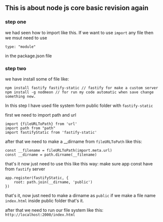 ## This is about node js core basic revision again

### step one 

we had seen how to import like this. If we want to use `import` any file then we msut need to use 

```
type: "module"
```
in the package.json file 

### step two

we have install some of file like:

```
npm install fastify fastify-static // fastify for make a custom server
npm install -g nodmeon // for run my code automatic when save change something new.
```

In this step I have used file system form public folder with `fastify-static`

first we need to import path and url 

```
import {fileURLToPath} from 'url'
import path from "path"
import fastifyStatic from 'fastify-static'
```

after that we need to make a __dirname from `fileURLToPath` like this:

```
const __filename = fileURLToPath(import.meta.url)
const __dirname = path.dirname(__filename)
```

that's it now just need to use this like this way:
make sure app const have from `fastify` server
```
app.register(fastifyStatic, {
    root: path.join(__dirname, 'public')
})
```
that's it, now just need to make a dirname as `public` 
if we make a file name `index.html` inside public folder that's it.

after that we need to run our file system like this:
`http://localhost:2000/index.html`
